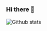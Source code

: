### Hi there 👋

<!--
**Daniel-TheProgrammer/Daniel-TheProgrammer** is a ✨ _special_ ✨ repository because its `README.md` (this file) appears on your GitHub profile.

Here are some ideas to get you started:

- 🔭 I’m currently working on ...Building A Solid Portfolio
- 🌱 I’m currently learning ...Vue Js and Firebase
- 👯 I’m looking to collaborate on ...Solving Real life Problems through Code
- 🤔 I’m looking for help with ...
- 💬 Ask me about ...Programming
- 📫 How to reach me: ...
- 😄 Pronouns: ...
- ⚡ Fun fact: ...Code_Daily
-->
![Github stats](https://github-readme-stats.vercel.app/api?username=Daniel-theProgrammer&show_icons=true&count_private=true)
